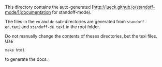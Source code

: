 This directory contains the auto-generated
[http://lueck.github.io/standoff-mode/](documentation for standoff-mode).

The files in the `en` and `de` sub-directories are generated from
`standoff-en.texi` and `standoff-de.texi` in the root folder.

Do not manually change the contents of theses directories, but the
texi files. Use

	make html

to generate the docs.
